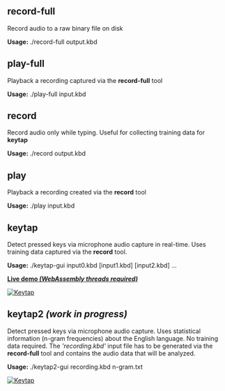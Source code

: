 ## record-full

Record audio to a raw binary file on disk

**Usage:** ./record-full output.kbd


## play-full

Playback a recording captured via the **record-full** tool

**Usage:** ./play-full input.kbd


## record

Record audio only while typing. Useful for collecting training data for **keytap**

**Usage:** ./record output.kbd


## play

Playback a recording created via the **record** tool

**Usage:** ./play input.kbd


## keytap

Detect pressed keys via microphone audio capture in real-time. Uses training data captured via the **record** tool.

**Usage:** ./keytap-gui input0.kbd [input1.kbd] [input2.kbd] ...

[**Live demo *(WebAssembly threads required)***](https://ggerganov.github.io/jekyll/update/2018/11/17/wave-gui.html)

<a href="https://i.imgur.com/mnRvT1X.gif" target="_blank">![Keytap](https://i.imgur.com/FXa60Pr.gif)</a>


## keytap2 *(work in progress)*

Detect pressed keys via microphone audio capture. Uses statistical information (n-gram frequencies) about the English language. No training data required. The *'recording.kbd'* input file has to be generated via the **record-full** tool and contains the audio data that will be analyzed.

**Usage:** ./keytap2-gui recording.kbd n-gram.txt

<a href="https://i.imgur.com/yR3m5Bm.jpg" target="_blank">![Keytap](https://i.imgur.com/yR3m5Bm.jpg)</a>
